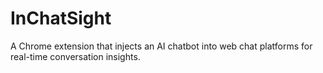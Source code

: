# InChatSight
A Chrome extension that injects an AI chatbot into web chat platforms for real-time conversation insights.
